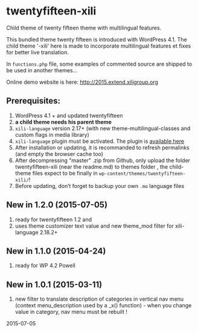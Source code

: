 # twentyfifteen-xili

Child theme of twenty fifteen theme with multilingual features.

This bundled theme twenty fifteen is introduced with WordPress 4.1.
The child theme '-xili' here is made to incorporate multilingual features et fixes for better live translation.

In `functions.php` file, some examples of commented source are shipped to be used in another themes...

Online demo website is here: http://2015.extend.xiligroup.org

## Prerequisites:

1. WordPress 4.1 + and updated twentyfifteen
1. **a child theme needs his parent theme**
1. `xili-language` version 2.17+ (with new theme-multilingual-classes and custom flags in media library)
1. `xili-language` plugin must be activated. The plugin is [available here](http://wordpress.org/plugins/xili-language/)
1. After installation or updating, it is recommanded to refresh permalinks (and empty the browser cache too)
1. After decompressing "master" .zip from Github, only upload the folder twentyfifteen-xili (near the readme.md) to themes folder , the child-theme files expect to be finally in `wp-content/themes/twentyfifteen-xili/`!
1. Before updating, don’t forget to backup your own `.mo` language files

## New in 1.2.0 (2015-07-05)
1. ready for twentyfifteen 1.2 and
1. uses theme customizer text value and new theme_mod filter for xili-language 2.18.2+

## New in 1.1.0 (2015-04-24)
1. ready for WP 4.2 Powell

## New in 1.0.1 (2015-03-11)
1. new filter to translate description of categories in vertical nav menu (context menu_description used by a _x() function) - when you change value in category, nav menu must be rebuilt !

2015-07-05
